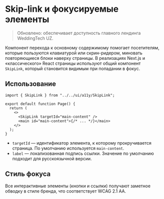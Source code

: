 # Skip-link и фокусируемые элементы

> Обновлено: обеспечивает доступность главного лендинга WeddingTech UZ.

Компонент перехода к основному содержимому помогает посетителям, которые
пользуются клавиатурой или скрин-ридером, миновать повторяющиеся блоки
наверху страницы. В реализациях Next.js и «классического» React страницы
используют общий компонент `SkipLink`, который становится видимым при
попадании в фокус.

## Использование

```tsx
import { SkipLink } from "../../ui/a11y/SkipLink";

export default function Page() {
  return (
    <>
      <SkipLink targetId="main-content" />
      <main id="main-content">{/* ... */}</main>
    </>
  );
}
```

- `targetId` — идентификатор элемента, к которому прокручивается страница.
  По умолчанию используется `main-content`.
- `label` — локализованная подпись ссылки. Значение по умолчанию подходит
  для русскоязычной версии.

## Стиль фокуса

Все интерактивные элементы (кнопки и ссылки) получают заметное обводку
в стиле бренда, что соответствует WCAG 2.1 AA.
